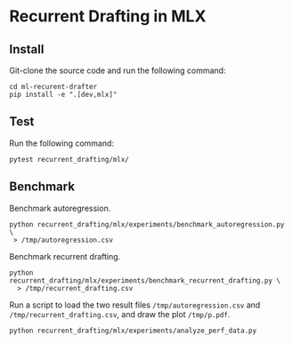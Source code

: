 # Recurrent Drafting in MLX

## Install

Git-clone the source code and run the following command:

```shell
cd ml-recurent-drafter
pip install -e ".[dev,mlx]"
```

## Test

Run the following command:

```shell
pytest recurrent_drafting/mlx/
```

## Benchmark

Benchmark autoregression.

```shell
python recurrent_drafting/mlx/experiments/benchmark_autoregression.py \
 > /tmp/autoregression.csv
```

Benchmark recurrent drafting.

```shell
python recurrent_drafting/mlx/experiments/benchmark_recurrent_drafting.py \
  > /tmp/recurrent_drafting.csv
```

Run a script to load the two result files `/tmp/autoregression.csv` and `/tmp/recurrent_drafting.csv`, and draw the plot `/tmp/p.pdf`.

```shell
python recurrent_drafting/mlx/experiments/analyze_perf_data.py
```
